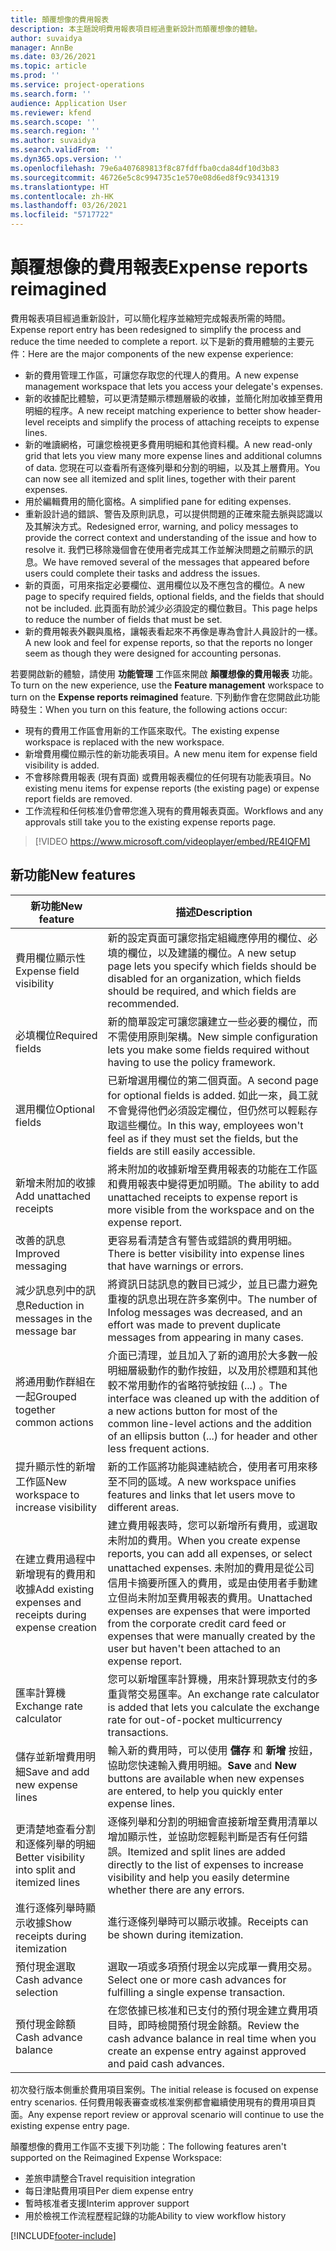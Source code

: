 ```yaml
---
title: 顛覆想像的費用報表
description: 本主題說明費用報表項目經過重新設計而顛覆想像的體驗。
author: suvaidya
manager: AnnBe
ms.date: 03/26/2021
ms.topic: article
ms.prod: ''
ms.service: project-operations
ms.search.form: ''
audience: Application User
ms.reviewer: kfend
ms.search.scope: ''
ms.search.region: ''
ms.author: suvaidya
ms.search.validFrom: ''
ms.dyn365.ops.version: ''
ms.openlocfilehash: 79e6a407689813f8c87fdffba0cda84df10d3b83
ms.sourcegitcommit: 46726e5c8c994735c1e570e08d6ed8f9c9341319
ms.translationtype: HT
ms.contentlocale: zh-HK
ms.lasthandoff: 03/26/2021
ms.locfileid: "5717722"
---
```

# <a name="expense-reports-reimagined"></a><span data-ttu-id="b8517-103">顛覆想像的費用報表</span><span class="sxs-lookup"><span data-stu-id="b8517-103">Expense reports reimagined</span></span>

<span data-ttu-id="b8517-104">費用報表項目經過重新設計，可以簡化程序並縮短完成報表所需的時間。</span><span class="sxs-lookup"><span data-stu-id="b8517-104">Expense report entry has been redesigned to simplify the process and reduce the time needed to complete a report.</span></span> <span data-ttu-id="b8517-105">以下是新的費用體驗的主要元件：</span><span class="sxs-lookup"><span data-stu-id="b8517-105">Here are the major components of the new expense experience:</span></span>

- <span data-ttu-id="b8517-106">新的費用管理工作區，可讓您存取您的代理人的費用。</span><span class="sxs-lookup"><span data-stu-id="b8517-106">A new expense management workspace that lets you access your delegate's expenses.</span></span>
- <span data-ttu-id="b8517-107">新的收據配比體驗，可以更清楚顯示標題層級的收據，並簡化附加收據至費用明細的程序。</span><span class="sxs-lookup"><span data-stu-id="b8517-107">A new receipt matching experience to better show header-level receipts and simplify the process of attaching receipts to expense lines.</span></span>
- <span data-ttu-id="b8517-108">新的唯讀網格，可讓您檢視更多費用明細和其他資料欄。</span><span class="sxs-lookup"><span data-stu-id="b8517-108">A new read-only grid that lets you view many more expense lines and additional columns of data.</span></span> <span data-ttu-id="b8517-109">您現在可以查看所有逐條列舉和分割的明細，以及其上層費用。</span><span class="sxs-lookup"><span data-stu-id="b8517-109">You can now see all itemized and split lines, together with their parent expenses.</span></span>
- <span data-ttu-id="b8517-110">用於編輯費用的簡化窗格。</span><span class="sxs-lookup"><span data-stu-id="b8517-110">A simplified pane for editing expenses.</span></span>
- <span data-ttu-id="b8517-111">重新設計過的錯誤、警告及原則訊息，可以提供問題的正確來龍去脈與認識以及其解決方式。</span><span class="sxs-lookup"><span data-stu-id="b8517-111">Redesigned error, warning, and policy messages to provide the correct context and understanding of the issue and how to resolve it.</span></span> <span data-ttu-id="b8517-112">我們已移除幾個會在使用者完成其工作並解決問題之前顯示的訊息。</span><span class="sxs-lookup"><span data-stu-id="b8517-112">We have removed several of the messages that appeared before users could complete their tasks and address the issues.</span></span>
- <span data-ttu-id="b8517-113">新的頁面，可用來指定必要欄位、選用欄位以及不應包含的欄位。</span><span class="sxs-lookup"><span data-stu-id="b8517-113">A new page to specify required fields, optional fields, and the fields that should not be included.</span></span> <span data-ttu-id="b8517-114">此頁面有助於減少必須設定的欄位數目。</span><span class="sxs-lookup"><span data-stu-id="b8517-114">This page helps to reduce the number of fields that must be set.</span></span>
- <span data-ttu-id="b8517-115">新的費用報表外觀與風格，讓報表看起來不再像是專為會計人員設計的一樣。</span><span class="sxs-lookup"><span data-stu-id="b8517-115">A new look and feel for expense reports, so that the reports no longer seem as though they were designed for accounting personas.</span></span>

<span data-ttu-id="b8517-116">若要開啟新的體驗，請使用 **功能管理** 工作區來開啟 **顛覆想像的費用報表** 功能。</span><span class="sxs-lookup"><span data-stu-id="b8517-116">To turn on the new experience, use the **Feature management** workspace to turn on the **Expense reports reimagined** feature.</span></span> <span data-ttu-id="b8517-117">下列動作會在您開啟此功能時發生：</span><span class="sxs-lookup"><span data-stu-id="b8517-117">When you turn on this feature, the following actions occur:</span></span>

- <span data-ttu-id="b8517-118">現有的費用工作區會用新的工作區來取代。</span><span class="sxs-lookup"><span data-stu-id="b8517-118">The existing expense workspace is replaced with the new workspace.</span></span>
- <span data-ttu-id="b8517-119">新增費用欄位顯示性的新功能表項目。</span><span class="sxs-lookup"><span data-stu-id="b8517-119">A new menu item for expense field visibility is added.</span></span>
- <span data-ttu-id="b8517-120">不會移除費用報表 (現有頁面) 或費用報表欄位的任何現有功能表項目。</span><span class="sxs-lookup"><span data-stu-id="b8517-120">No existing menu items for expense reports (the existing page) or expense report fields are removed.</span></span>
- <span data-ttu-id="b8517-121">工作流程和任何核准仍會帶您進入現有的費用報表頁面。</span><span class="sxs-lookup"><span data-stu-id="b8517-121">Workflows and any approvals still take you to the existing expense reports page.</span></span>

> [!VIDEO https://www.microsoft.com/videoplayer/embed/RE4IQFM]

## <a name="new-features"></a><span data-ttu-id="b8517-122">新功能</span><span class="sxs-lookup"><span data-stu-id="b8517-122">New features</span></span>

| <span data-ttu-id="b8517-123">新功能</span><span class="sxs-lookup"><span data-stu-id="b8517-123">New feature</span></span> | <span data-ttu-id="b8517-124">描述</span><span class="sxs-lookup"><span data-stu-id="b8517-124">Description</span></span> |
|---|----|
| <span data-ttu-id="b8517-125">費用欄位顯示性</span><span class="sxs-lookup"><span data-stu-id="b8517-125">Expense field visibility</span></span> | <span data-ttu-id="b8517-126">新的設定頁面可讓您指定組織應停用的欄位、必填的欄位，以及建議的欄位。</span><span class="sxs-lookup"><span data-stu-id="b8517-126">A new setup page lets you specify which fields should be disabled for an organization, which fields should be required, and which fields are recommended.</span></span> |
| <span data-ttu-id="b8517-127">必填欄位</span><span class="sxs-lookup"><span data-stu-id="b8517-127">Required fields</span></span> | <span data-ttu-id="b8517-128">新的簡單設定可讓您讓建立一些必要的欄位，而不需使用原則架構。</span><span class="sxs-lookup"><span data-stu-id="b8517-128">New simple configuration lets you make some fields required without having to use the policy framework.</span></span> |
| <span data-ttu-id="b8517-129">選用欄位</span><span class="sxs-lookup"><span data-stu-id="b8517-129">Optional fields</span></span> | <span data-ttu-id="b8517-130">已新增選用欄位的第二個頁面。</span><span class="sxs-lookup"><span data-stu-id="b8517-130">A second page for optional fields is added.</span></span> <span data-ttu-id="b8517-131">如此一來，員工就不會覺得他們必須設定欄位，但仍然可以輕鬆存取這些欄位。</span><span class="sxs-lookup"><span data-stu-id="b8517-131">In this way, employees won't feel as if they must set the fields, but the fields are still easily accessible.</span></span> |
| <span data-ttu-id="b8517-132">新增未附加的收據</span><span class="sxs-lookup"><span data-stu-id="b8517-132">Add unattached receipts</span></span> | <span data-ttu-id="b8517-133">將未附加的收據新增至費用報表的功能在工作區和費用報表中變得更加明顯。</span><span class="sxs-lookup"><span data-stu-id="b8517-133">The ability to add unattached receipts to expense report is more visible from the workspace and on the expense report.</span></span> |
| <span data-ttu-id="b8517-134">改善的訊息</span><span class="sxs-lookup"><span data-stu-id="b8517-134">Improved messaging</span></span> | <span data-ttu-id="b8517-135">更容易看清楚含有警告或錯誤的費用明細。</span><span class="sxs-lookup"><span data-stu-id="b8517-135">There is better visibility into expense lines that have warnings or errors.</span></span> |
| <span data-ttu-id="b8517-136">減少訊息列中的訊息</span><span class="sxs-lookup"><span data-stu-id="b8517-136">Reduction in messages in the message bar</span></span>| <span data-ttu-id="b8517-137">將資訊日誌訊息的數目已減少，並且已盡力避免重複的訊息出現在許多案例中。</span><span class="sxs-lookup"><span data-stu-id="b8517-137">The number of Infolog messages was decreased, and an effort was made to prevent duplicate messages from appearing in many cases.</span></span> |
| <span data-ttu-id="b8517-138">將通用動作群組在一起</span><span class="sxs-lookup"><span data-stu-id="b8517-138">Grouped together common actions</span></span> | <span data-ttu-id="b8517-139">介面已清理，並且加入了新的適用於大多數一般明細層級動作的動作按鈕，以及用於標題和其他較不常用動作的省略符號按鈕 (...) 。</span><span class="sxs-lookup"><span data-stu-id="b8517-139">The interface was cleaned up with the addition of a new actions button for most of the common line-level actions and the addition of an ellipsis button (...) for header and other less frequent actions.</span></span> |
| <span data-ttu-id="b8517-140">提升顯示性的新增工作區</span><span class="sxs-lookup"><span data-stu-id="b8517-140">New workspace to increase visibility</span></span> | <span data-ttu-id="b8517-141">新的工作區將功能與連結統合，使用者可用來移至不同的區域。</span><span class="sxs-lookup"><span data-stu-id="b8517-141">A new workspace unifies features and links that let users move to different areas.</span></span> |
| <span data-ttu-id="b8517-142">在建立費用過程中新增現有的費用和收據</span><span class="sxs-lookup"><span data-stu-id="b8517-142">Add existing expenses and receipts during expense creation</span></span> | <span data-ttu-id="b8517-143">建立費用報表時，您可以新增所有費用，或選取未附加的費用。</span><span class="sxs-lookup"><span data-stu-id="b8517-143">When you create expense reports, you can add all expenses, or select unattached expenses.</span></span> <span data-ttu-id="b8517-144">未附加的費用是從公司信用卡摘要所匯入的費用，或是由使用者手動建立但尚未附加至費用報表的費用。</span><span class="sxs-lookup"><span data-stu-id="b8517-144">Unattached expenses are expenses that were imported from the corporate credit card feed or expenses that were manually created by the user but haven't been attached to an expense report.</span></span>|
| <span data-ttu-id="b8517-145">匯率計算機</span><span class="sxs-lookup"><span data-stu-id="b8517-145">Exchange rate calculator</span></span> | <span data-ttu-id="b8517-146">您可以新增匯率計算機，用來計算現款支付的多重貨幣交易匯率。</span><span class="sxs-lookup"><span data-stu-id="b8517-146">An exchange rate calculator is added that lets you calculate the exchange rate for out-of-pocket multicurrency transactions.</span></span> |
| <span data-ttu-id="b8517-147">儲存並新增費用明細</span><span class="sxs-lookup"><span data-stu-id="b8517-147">Save and add new expense lines</span></span> | <span data-ttu-id="b8517-148">輸入新的費用時，可以使用 **儲存** 和 **新增** 按鈕，協助您快速輸入費用明細。</span><span class="sxs-lookup"><span data-stu-id="b8517-148">**Save** and **New** buttons are available when new expenses are entered, to help you quickly enter expense lines.</span></span> |
| <span data-ttu-id="b8517-149">更清楚地查看分割和逐條列舉的明細</span><span class="sxs-lookup"><span data-stu-id="b8517-149">Better visibility into split and itemized lines</span></span> | <span data-ttu-id="b8517-150">逐條列舉和分割的明細會直接新增至費用清單以增加顯示性，並協助您輕鬆判斷是否有任何錯誤。</span><span class="sxs-lookup"><span data-stu-id="b8517-150">Itemized and split lines are added directly to the list of expenses to increase visibility and help you easily determine whether there are any errors.</span></span> |
| <span data-ttu-id="b8517-151">進行逐條列舉時顯示收據</span><span class="sxs-lookup"><span data-stu-id="b8517-151">Show receipts during itemization</span></span> | <span data-ttu-id="b8517-152">進行逐條列舉時可以顯示收據。</span><span class="sxs-lookup"><span data-stu-id="b8517-152">Receipts can be shown during itemization.</span></span> |
| <span data-ttu-id="b8517-153">預付現金選取</span><span class="sxs-lookup"><span data-stu-id="b8517-153">Cash advance selection</span></span> | <span data-ttu-id="b8517-154">選取一項或多項預付現金以完成單一費用交易。</span><span class="sxs-lookup"><span data-stu-id="b8517-154">Select one or more cash advances for fulfilling a single expense transaction.</span></span> |
| <span data-ttu-id="b8517-155">預付現金餘額</span><span class="sxs-lookup"><span data-stu-id="b8517-155">Cash advance balance</span></span> | <span data-ttu-id="b8517-156">在您依據已核准和已支付的預付現金建立費用項目時，即時檢閱預付現金餘額。</span><span class="sxs-lookup"><span data-stu-id="b8517-156">Review the cash advance balance in real time when you create an expense entry against approved and paid cash advances.</span></span> |

<span data-ttu-id="b8517-157">初次發行版本側重於費用項目案例。</span><span class="sxs-lookup"><span data-stu-id="b8517-157">The initial release is focused on expense entry scenarios.</span></span> <span data-ttu-id="b8517-158">任何費用報表審查或核准案例都會繼續使用現有的費用項目頁面。</span><span class="sxs-lookup"><span data-stu-id="b8517-158">Any expense report review or approval scenario will continue to use the existing expense entry page.</span></span>

<span data-ttu-id="b8517-159">顛覆想像的費用工作區不支援下列功能：</span><span class="sxs-lookup"><span data-stu-id="b8517-159">The following features aren't supported on the Reimagined Expense Workspace:</span></span>

- <span data-ttu-id="b8517-160">差旅申請整合</span><span class="sxs-lookup"><span data-stu-id="b8517-160">Travel requisition integration</span></span>
- <span data-ttu-id="b8517-161">每日津貼費用項目</span><span class="sxs-lookup"><span data-stu-id="b8517-161">Per diem expense entry</span></span>
- <span data-ttu-id="b8517-162">暫時核准者支援</span><span class="sxs-lookup"><span data-stu-id="b8517-162">Interim approver support</span></span>
- <span data-ttu-id="b8517-163">用於檢視工作流程歷程記錄的功能</span><span class="sxs-lookup"><span data-stu-id="b8517-163">Ability to view workflow history</span></span>


[!INCLUDE[footer-include](../includes/footer-banner.md)]
